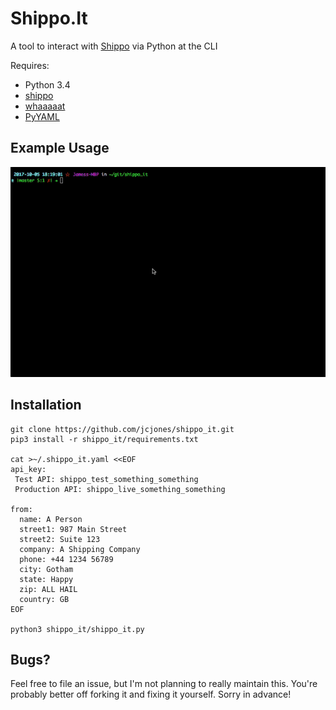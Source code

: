# Shippo.It

A tool to interact with [Shippo](https://goshippo.com) via Python at the CLI

Requires:
- Python 3.4
- [shippo](https://github.com/goshippo/shippo-python-client/)
- [whaaaaat](https://github.com/finklabs/whaaaaat)
- [PyYAML](http://pyyaml.org/wiki/PyYAMLDocumentation)

## Example Usage

![Example usage](shippo-example.gif)

## Installation

```
git clone https://github.com/jcjones/shippo_it.git
pip3 install -r shippo_it/requirements.txt

cat >~/.shippo_it.yaml <<EOF
api_key:
 Test API: shippo_test_something_something
 Production API: shippo_live_something_something

from:
  name: A Person
  street1: 987 Main Street
  street2: Suite 123
  company: A Shipping Company
  phone: +44 1234 56789
  city: Gotham
  state: Happy
  zip: ALL HAIL
  country: GB
EOF

python3 shippo_it/shippo_it.py
```

## Bugs?

Feel free to file an issue, but I'm not planning to really maintain this. You're
probably better off forking it and fixing it yourself. Sorry in advance!
